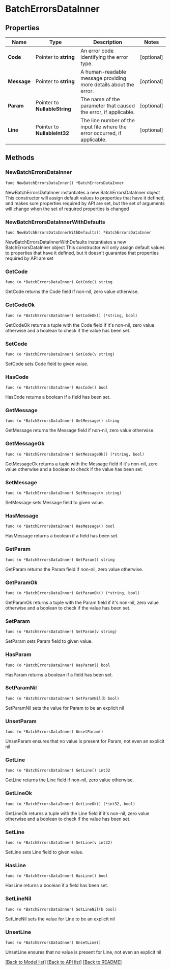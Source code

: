 # BatchErrorsDataInner

## Properties

Name | Type | Description | Notes
------------ | ------------- | ------------- | -------------
**Code** | Pointer to **string** | An error code identifying the error type. | [optional] 
**Message** | Pointer to **string** | A human-readable message providing more details about the error. | [optional] 
**Param** | Pointer to **NullableString** | The name of the parameter that caused the error, if applicable. | [optional] 
**Line** | Pointer to **NullableInt32** | The line number of the input file where the error occurred, if applicable. | [optional] 

## Methods

### NewBatchErrorsDataInner

`func NewBatchErrorsDataInner() *BatchErrorsDataInner`

NewBatchErrorsDataInner instantiates a new BatchErrorsDataInner object
This constructor will assign default values to properties that have it defined,
and makes sure properties required by API are set, but the set of arguments
will change when the set of required properties is changed

### NewBatchErrorsDataInnerWithDefaults

`func NewBatchErrorsDataInnerWithDefaults() *BatchErrorsDataInner`

NewBatchErrorsDataInnerWithDefaults instantiates a new BatchErrorsDataInner object
This constructor will only assign default values to properties that have it defined,
but it doesn't guarantee that properties required by API are set

### GetCode

`func (o *BatchErrorsDataInner) GetCode() string`

GetCode returns the Code field if non-nil, zero value otherwise.

### GetCodeOk

`func (o *BatchErrorsDataInner) GetCodeOk() (*string, bool)`

GetCodeOk returns a tuple with the Code field if it's non-nil, zero value otherwise
and a boolean to check if the value has been set.

### SetCode

`func (o *BatchErrorsDataInner) SetCode(v string)`

SetCode sets Code field to given value.

### HasCode

`func (o *BatchErrorsDataInner) HasCode() bool`

HasCode returns a boolean if a field has been set.

### GetMessage

`func (o *BatchErrorsDataInner) GetMessage() string`

GetMessage returns the Message field if non-nil, zero value otherwise.

### GetMessageOk

`func (o *BatchErrorsDataInner) GetMessageOk() (*string, bool)`

GetMessageOk returns a tuple with the Message field if it's non-nil, zero value otherwise
and a boolean to check if the value has been set.

### SetMessage

`func (o *BatchErrorsDataInner) SetMessage(v string)`

SetMessage sets Message field to given value.

### HasMessage

`func (o *BatchErrorsDataInner) HasMessage() bool`

HasMessage returns a boolean if a field has been set.

### GetParam

`func (o *BatchErrorsDataInner) GetParam() string`

GetParam returns the Param field if non-nil, zero value otherwise.

### GetParamOk

`func (o *BatchErrorsDataInner) GetParamOk() (*string, bool)`

GetParamOk returns a tuple with the Param field if it's non-nil, zero value otherwise
and a boolean to check if the value has been set.

### SetParam

`func (o *BatchErrorsDataInner) SetParam(v string)`

SetParam sets Param field to given value.

### HasParam

`func (o *BatchErrorsDataInner) HasParam() bool`

HasParam returns a boolean if a field has been set.

### SetParamNil

`func (o *BatchErrorsDataInner) SetParamNil(b bool)`

 SetParamNil sets the value for Param to be an explicit nil

### UnsetParam
`func (o *BatchErrorsDataInner) UnsetParam()`

UnsetParam ensures that no value is present for Param, not even an explicit nil
### GetLine

`func (o *BatchErrorsDataInner) GetLine() int32`

GetLine returns the Line field if non-nil, zero value otherwise.

### GetLineOk

`func (o *BatchErrorsDataInner) GetLineOk() (*int32, bool)`

GetLineOk returns a tuple with the Line field if it's non-nil, zero value otherwise
and a boolean to check if the value has been set.

### SetLine

`func (o *BatchErrorsDataInner) SetLine(v int32)`

SetLine sets Line field to given value.

### HasLine

`func (o *BatchErrorsDataInner) HasLine() bool`

HasLine returns a boolean if a field has been set.

### SetLineNil

`func (o *BatchErrorsDataInner) SetLineNil(b bool)`

 SetLineNil sets the value for Line to be an explicit nil

### UnsetLine
`func (o *BatchErrorsDataInner) UnsetLine()`

UnsetLine ensures that no value is present for Line, not even an explicit nil

[[Back to Model list]](../README.md#documentation-for-models) [[Back to API list]](../README.md#documentation-for-api-endpoints) [[Back to README]](../README.md)


